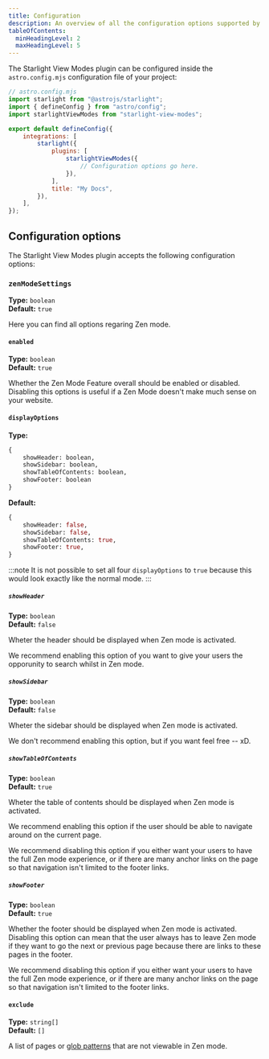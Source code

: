 ```yaml
---
title: Configuration
description: An overview of all the configuration options supported by the Starlight View Modes plugin.
tableOfContents:
  minHeadingLevel: 2
  maxHeadingLevel: 5
---
```


The Starlight View Modes plugin can be configured inside the `astro.config.mjs` configuration file of your project:

```js {11}
// astro.config.mjs
import starlight from "@astrojs/starlight";
import { defineConfig } from "astro/config";
import starlightViewModes from "starlight-view-modes";

export default defineConfig({
    integrations: [
        starlight({
            plugins: [
                starlightViewModes({
                    // Configuration options go here.
                }),
            ],
            title: "My Docs",
        }),
    ],
});
```

## Configuration options

The Starlight View Modes plugin accepts the following configuration options:

### `zenModeSettings`

**Type:** `boolean`  
**Default:** `true`

Here you can find all options regaring Zen mode.

#### `enabled`

**Type:** `boolean`  
**Default:** `true`

Whether the Zen Mode Feature overall should be enabled or disabled.
Disabling this options is useful if a Zen Mode doesn't make much sense on your website.

#### `displayOptions`

**Type:** 

```graphql
{ 
	showHeader: boolean, 
	showSidebar: boolean, 
	showTableOfContents: boolean, 
	showFooter: boolean 
}
```

**Default:**

```graphql
{
	showHeader: false,
	showSidebar: false,
	showTableOfContents: true,
	showFooter: true,
}
```

:::note
It is not possible to set all four `displayOptions` to `true` because this would look exactly like the normal mode.
:::

##### `showHeader`

**Type:** `boolean`  
**Default:** `false`

Wheter the header should be displayed when Zen mode is activated.

We recommend enabling this option of you want to give your users the opporunity to search whilst in Zen mode.

##### `showSidebar`

**Type:** `boolean`  
**Default:** `false`

Wheter the sidebar should be displayed when Zen mode is activated.

We don't recommend enabling this option, but if you want feel free -- xD.

##### `showTableOfContents`

**Type:** `boolean`  
**Default:** `true`

Wheter the table of contents should be displayed when Zen mode is activated.

We recommend enabling this option if the user should be able to navigate around on the current page.

We recommend disabling this option if you either want your users to have the full Zen mode experience, or if there are many anchor links on the page so that navigation isn't limited to the footer links.

##### `showFooter`

**Type:** `boolean`  
**Default:** `true`

Whether the footer should be displayed when Zen mode is activated.
Disabling this option can mean that the user always has to leave Zen mode if they want to go the next or previous page because there are links to these pages in the footer.

We recommend disabling this option if you either want your users to have the full Zen mode experience, or if there are many anchor links on the page so that navigation isn't limited to the footer links.

#### `exclude`

**Type:** `string[]`  
**Default:** `[]`

A list of pages or [glob patterns](https://github.com/micromatch/picomatch#globbing-features) that are not viewable in Zen mode.
